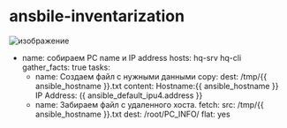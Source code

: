 # ansbile-inventarization
![изображение](https://github.com/user-attachments/assets/b9d58f48-7fc6-4de5-b789-de3e86354185)
- name: собираем PC name и IP address
  hosts: hq-srv hq-cli
  gather_facts: true
  tasks:
   - name: Создаем файл с нужными данными
     сoру:
      dest: /tmp/{{ ansible_hostname }}.txt
      content:
       Hostname:{{ ansible_hostname }}
       IP Address: ({ ansible_default_ipu4.address }}
   - name: Забираем файл с удаленного хоста.
     fetch:
       src: /tmp/{{ ansible_hostname }}.txt
       dest: /root/PC_INFO/
       flat: yes
